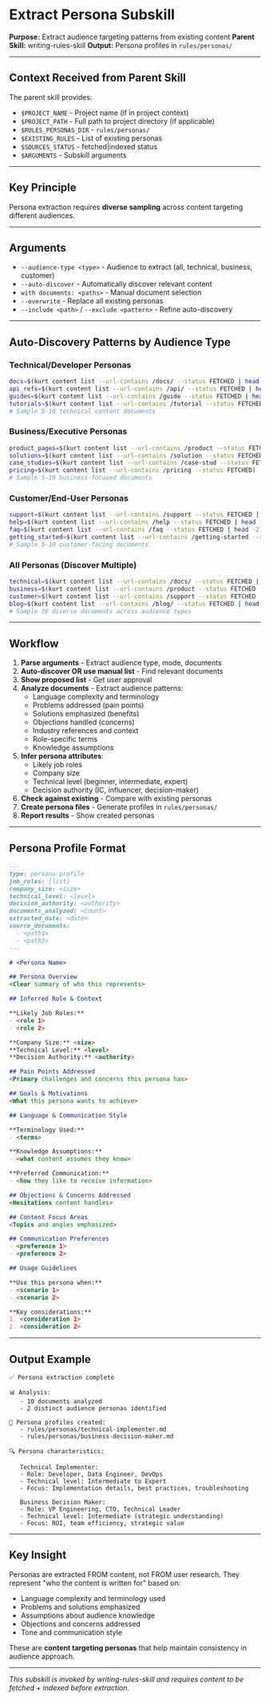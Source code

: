 # Extract Persona Subskill

**Purpose:** Extract audience targeting patterns from existing content
**Parent Skill:** writing-rules-skill
**Output:** Persona profiles in `rules/personas/`

---

## Context Received from Parent Skill

The parent skill provides:
- `$PROJECT_NAME` - Project name (if in project context)
- `$PROJECT_PATH` - Full path to project directory (if applicable)
- `$RULES_PERSONAS_DIR` - `rules/personas/`
- `$EXISTING_RULES` - List of existing personas
- `$SOURCES_STATUS` - fetched|indexed status
- `$ARGUMENTS` - Subskill arguments

---

## Key Principle

Persona extraction requires **diverse sampling** across content targeting different audiences.

---

## Arguments

- `--audience-type <type>` - Audience to extract (all, technical, business, customer)
- `--auto-discover` - Automatically discover relevant content
- `with documents: <paths>` - Manual document selection
- `--overwrite` - Replace all existing personas
- `--include <path>` / `--exclude <pattern>` - Refine auto-discovery

---

## Auto-Discovery Patterns by Audience Type

### Technical/Developer Personas
```bash
docs=$(kurt content list --url-contains /docs/ --status FETCHED | head -5)
api_refs=$(kurt content list --url-contains /api/ --status FETCHED | head -2)
guides=$(kurt content list --url-contains /guide --status FETCHED | head -2)
tutorials=$(kurt content list --url-contains /tutorial --status FETCHED | head -2)
# Sample 5-10 technical content documents
```

### Business/Executive Personas
```bash
product_pages=$(kurt content list --url-contains /product --status FETCHED | head -5)
solutions=$(kurt content list --url-contains /solution --status FETCHED | head -2)
case_studies=$(kurt content list --url-contains /case-stud --status FETCHED | head -2)
pricing=$(kurt content list --url-contains /pricing --status FETCHED)
# Sample 5-10 business-focused documents
```

### Customer/End-User Personas
```bash
support=$(kurt content list --url-contains /support --status FETCHED | head -3)
help=$(kurt content list --url-contains /help --status FETCHED | head -3)
faq=$(kurt content list --url-contains /faq --status FETCHED | head -2)
getting_started=$(kurt content list --url-contains /getting-started --status FETCHED | head -2)
# Sample 5-10 customer-facing documents
```

### All Personas (Discover Multiple)
```bash
technical=$(kurt content list --url-contains /docs/ --status FETCHED | head -5)
business=$(kurt content list --url-contains /product --status FETCHED | head -5)
customer=$(kurt content list --url-contains /support --status FETCHED | head -5)
blog=$(kurt content list --url-contains /blog/ --status FETCHED | head -5)
# Sample 20 diverse documents across audience types
```

---

## Workflow

1. **Parse arguments** - Extract audience type, mode, documents
2. **Auto-discover OR use manual list** - Find relevant documents
3. **Show proposed list** - Get user approval
4. **Analyze documents** - Extract audience patterns:
   - Language complexity and terminology
   - Problems addressed (pain points)
   - Solutions emphasized (benefits)
   - Objections handled (concerns)
   - Industry references and context
   - Role-specific terms
   - Knowledge assumptions
5. **Infer persona attributes**:
   - Likely job roles
   - Company size
   - Technical level (beginner, intermediate, expert)
   - Decision authority (IC, influencer, decision-maker)
6. **Check against existing** - Compare with existing personas
7. **Create persona files** - Generate profiles in `rules/personas/`
8. **Report results** - Show created personas

---

## Persona Profile Format

```markdown
---
type: persona-profile
job_roles: [list]
company_size: <size>
technical_level: <level>
decision_authority: <authority>
documents_analyzed: <count>
extracted_date: <date>
source_documents:
  - <path1>
  - <path2>
---

# <Persona Name>

## Persona Overview
<Clear summary of who this represents>

## Inferred Role & Context

**Likely Job Roles:**
- <role 1>
- <role 2>

**Company Size:** <size>
**Technical Level:** <level>
**Decision Authority:** <authority>

## Pain Points Addressed
<Primary challenges and concerns this persona has>

## Goals & Motivations
<What this persona wants to achieve>

## Language & Communication Style

**Terminology Used:**
- <terms>

**Knowledge Assumptions:**
- <what content assumes they know>

**Preferred Communication:**
- <how they like to receive information>

## Objections & Concerns Addressed
<Hesitations content handles>

## Content Focus Areas
<Topics and angles emphasized>

## Communication Preferences
- <preference 1>
- <preference 2>

## Usage Guidelines

**Use this persona when:**
- <scenario 1>
- <scenario 2>

**Key considerations:**
1. <consideration 1>
2. <consideration 2>
```

---

## Output Example

```
✅ Persona extraction complete

📊 Analysis:
   - 10 documents analyzed
   - 2 distinct audience personas identified

📝 Persona profiles created:
   - rules/personas/technical-implementer.md
   - rules/personas/business-decision-maker.md

🔍 Persona characteristics:

   Technical Implementer:
   - Role: Developer, Data Engineer, DevOps
   - Technical level: Intermediate to Expert
   - Focus: Implementation details, best practices, troubleshooting

   Business Decision Maker:
   - Role: VP Engineering, CTO, Technical Leader
   - Technical level: Intermediate (strategic understanding)
   - Focus: ROI, team efficiency, strategic value
```

---

## Key Insight

Personas are extracted FROM content, not FROM user research. They represent "who the content is written for" based on:
- Language complexity and terminology used
- Problems and solutions emphasized
- Assumptions about audience knowledge
- Objections and concerns addressed
- Tone and communication style

These are **content targeting personas** that help maintain consistency in audience approach.

---

*This subskill is invoked by writing-rules-skill and requires content to be fetched + indexed before extraction.*
